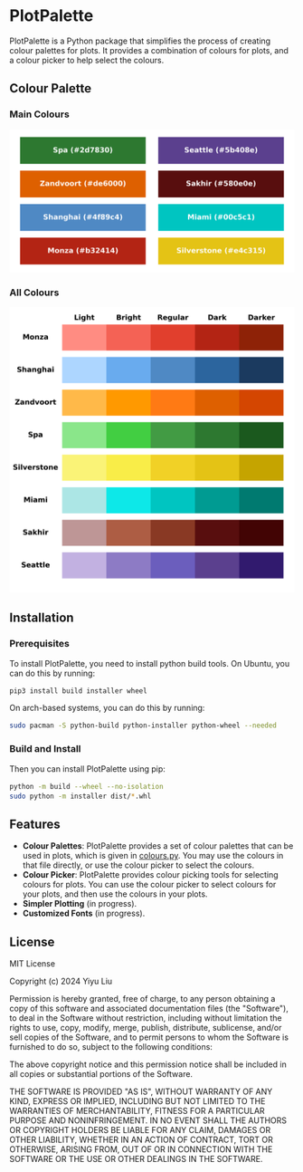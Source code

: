 # PlotPalette

PlotPalette is a Python package that simplifies the process of creating colour
palettes for plots. It provides a combination of colours for plots, and a
colour picker to help select the colours.

## Colour Palette

### Main Colours
![Main Palettes](assets/main_palette.png)

### All Colours

![Colour Palettes](assets/all_palette.png)

## Installation

### Prerequisites

To install PlotPalette, you need to install python build tools. On Ubuntu,
you can do this by running:

```bash
pip3 install build installer wheel
```

On arch-based systems, you can do this by running:

```bash
sudo pacman -S python-build python-installer python-wheel --needed
```

### Build and Install

Then you can install PlotPalette using pip:

```bash
python -m build --wheel --no-isolation
sudo python -m installer dist/*.whl
```

## Features

- **Colour Palettes**: PlotPalette provides a set of colour palettes that can
  be used in plots, which is given in [colours.py](plotpalette/colours.py).
  You may use the colours in that file directly, or use the colour picker to
  select the colours.
- **Colour Picker**: PlotPalette provides colour picking tools for selecting
  colours for plots. You can use the colour picker to select colours for your
  plots, and then use the colours in your plots.
- **Simpler Plotting** (in progress).
- **Customized Fonts** (in progress).

## License

MIT License

Copyright (c) 2024 Yiyu Liu

Permission is hereby granted, free of charge, to any person obtaining a copy
of this software and associated documentation files (the "Software"), to deal
in the Software without restriction, including without limitation the rights
to use, copy, modify, merge, publish, distribute, sublicense, and/or sell
copies of the Software, and to permit persons to whom the Software is
furnished to do so, subject to the following conditions:

The above copyright notice and this permission notice shall be included in all
copies or substantial portions of the Software.

THE SOFTWARE IS PROVIDED "AS IS", WITHOUT WARRANTY OF ANY KIND, EXPRESS OR
IMPLIED, INCLUDING BUT NOT LIMITED TO THE WARRANTIES OF MERCHANTABILITY,
FITNESS FOR A PARTICULAR PURPOSE AND NONINFRINGEMENT. IN NO EVENT SHALL THE
AUTHORS OR COPYRIGHT HOLDERS BE LIABLE FOR ANY CLAIM, DAMAGES OR OTHER
LIABILITY, WHETHER IN AN ACTION OF CONTRACT, TORT OR OTHERWISE, ARISING FROM,
OUT OF OR IN CONNECTION WITH THE SOFTWARE OR THE USE OR OTHER DEALINGS IN THE
SOFTWARE.
